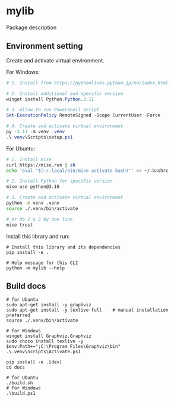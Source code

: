 # mylib

Package description

## Environment setting

Create and activate virtual environment.

For Windows:

```powershell
# 1. Install from https://pythonlinks.python.jp/en/index.html

# 2. Install additional and specific version
winget install Python.Python.3.11

# 3. Allow to run Powershell script
Set-ExecutionPolicy RemoteSigned -Scope CurrentUser -Force

# 4. Create and activate virtual environment
py -3.11 -m venv .venv
.\.venv\Scripts\setup.ps1
```

For Ubuntu:

```bash
# 1. Install mise
curl https://mise.run | sh
echo 'eval "$(~/.local/bin/mise activate bash)"' >> ~/.bashrc

# 2. Install Python for specific version
mise use python@3.10

# 3. Create and activate virtual environment
python -m venv .venv
source ./.venv/bin/activate

# or do 2 & 3 by one line
mise trust
```

Install this library and run:

```shell
# Install this library and its dependencies
pip install -e .

# Help message for this CLI
python -m mylib --help
```

## Build docs

```shell
# for Ubuntu
sudo apt-get install -y graphviz 
sudo apt-get install -y texlive-full    # manual installation preferred
source ./.venv/bin/activate

# for Windows
winget install Graphviz.Graphviz
sudo choco install texlive -y
$env:Path+=";C:\Program Files\Graphviz\bin"
.\.venv\Scripts\Activate.ps1

pip install -e .[dev]
cd docs

# for Ubuntu
./build.sh
# for Windows
.\build.ps1
```
